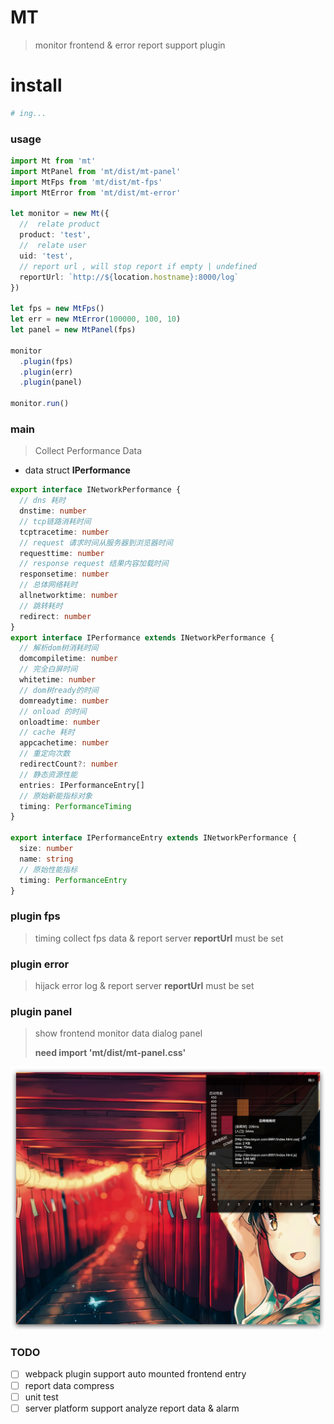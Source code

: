 # MT
> monitor frontend & error report
> support plugin

# install
```bash
# ing...
```

### usage
```ts
import Mt from 'mt'
import MtPanel from 'mt/dist/mt-panel'
import MtFps from 'mt/dist/mt-fps'
import MtError from 'mt/dist/mt-error'

let monitor = new Mt({
  //  relate product
  product: 'test',
  //  relate user
  uid: 'test',
  // report url , will stop report if empty | undefined
  reportUrl: `http://${location.hostname}:8000/log`
})

let fps = new MtFps()
let err = new MtError(100000, 100, 10)
let panel = new MtPanel(fps)

monitor
  .plugin(fps)
  .plugin(err)
  .plugin(panel)

monitor.run()
```

### main 
> Collect Performance Data

  - data struct **IPerformance**
  ```ts
  export interface INetworkPerformance {
    // dns 耗时
    dnstime: number
    // tcp链路消耗时间
    tcptracetime: number
    // request 请求时间从服务器到浏览器时间
    requesttime: number
    // response request 结果内容加载时间
    responsetime: number
    // 总体网络耗时
    allnetworktime: number
    // 跳转耗时
    redirect: number
  }
  export interface IPerformance extends INetworkPerformance {
    // 解析dom树消耗时间
    domcompiletime: number
    // 完全白屏时间
    whitetime: number
    // dom树ready的时间
    domreadytime: number
    // onload 的时间
    onloadtime: number
    // cache 耗时
    appcachetime: number
    // 重定向次数
    redirectCount?: number
    // 静态资源性能
    entries: IPerformanceEntry[]
    // 原始新能指标对象
    timing: PerformanceTiming
  }

  export interface IPerformanceEntry extends INetworkPerformance {
    size: number
    name: string
    // 原始性能指标
    timing: PerformanceEntry
  }
  ```


### plugin fps
> timing collect fps data & report server **reportUrl** must be set

### plugin error
> hijack error log & report server **reportUrl** must be set

### plugin panel
> show frontend monitor data dialog panel
> 
> **need import 'mt/dist/mt-panel.css'**

![](./static/1.png)

### TODO

- [ ] webpack plugin support auto mounted frontend entry
- [ ] report data compress
- [ ] unit test
- [ ] server platform support analyze report data & alarm

